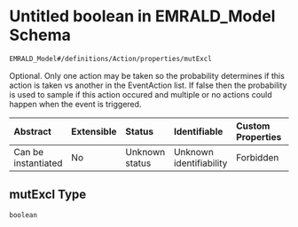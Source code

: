 # Untitled boolean in EMRALD\_Model Schema

```txt
EMRALD_Model#/definitions/Action/properties/mutExcl
```

Optional. Only one action may be taken so the probability determines if this action is taken vs another in the EventAction list. If false then the probability is used to sample if this action occured and multiple or no actions could happen when the event is triggered.

| Abstract            | Extensible | Status         | Identifiable            | Custom Properties | Additional Properties | Access Restrictions | Defined In                                                                                    |
| :------------------ | :--------- | :------------- | :---------------------- | :---------------- | :-------------------- | :------------------ | :-------------------------------------------------------------------------------------------- |
| Can be instantiated | No         | Unknown status | Unknown identifiability | Forbidden         | Allowed               | none                | [EMRALD\_JsonSchemaV3\_0.json\*](../../out/EMRALD_JsonSchemaV3_0.json "open original schema") |

## mutExcl Type

`boolean`
